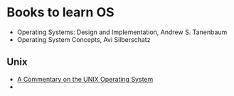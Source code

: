 # Books to learn OS

* Operating Systems: Design and Implementation, Andrew S. Tanenbaum
* Operating System Concepts, Avi Silberschatz


## Unix

* [A Commentary on the UNIX Operating System](https://en.wikipedia.org/wiki/A_Commentary_on_the_UNIX_Operating_System)
* 
